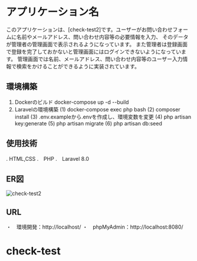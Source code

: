 # アプリケーション名
このアプリケーションは、[check-test2]です。ユーザーがお問い合わせフォームに名前やメールアドレス、問い合わせ内容等の必要情報を入力、
そのデータが管理者の管理画面で表示されるようになっています。
また管理者は登録画面で登録を完了しておかないと管理画面にはログインできないようになっています。
管理画面では名前、メールアドレス、問い合わせ内容等のユーザー入力情報で検索をかけることができるように実装されています。

## 環境構築
1. Dockerのビルド
   docker-compose up -d --build
2. Laravelの環境構築
(1) docker-compose exec php bash
(2) composer install
(3) .env.exampleから.envを作成し、環境変数を変更
(4) php artisan key:generate
(5) php artisan migrate
(6) php artisan db:seed

## 使用技術
.  HTML,CSS
.　PHP
.　Laravel 8.0

## ER図
![check-test2](https://github.com/Otsumu/check-test2/assets/155893944/df9e8eaf-e4d1-4609-9b72-5d96f09bb20f)


## URL
・　環境開発：http://localhost/
・　phpMyAdmin：http://localhost:8080/
# check-test
